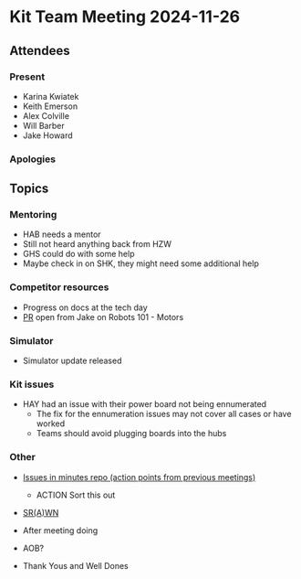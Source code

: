# Kit Team Meeting 2024-11-26

## Attendees

### Present

- Karina Kwiatek
- Keith Emerson
- Alex Colville
- Will Barber
- Jake Howard

### Apologies

## Topics

### Mentoring

- HAB needs a mentor
- Still not heard anything back from HZW
- GHS could do with some help
- Maybe check in on SHK, they might need some additional help

### Competitor resources

- Progress on docs at the tech day
- [PR](https://github.com/srobo/docs/pull/644) open from Jake on Robots 101 - Motors

### Simulator

- Simulator update released

### Kit issues

- HAY had an issue with their power board not being ennumerated
    - The fix for the ennumeration issues may not cover all cases or have worked
    - Teams should avoid plugging boards into the hubs

### Other

- [Issues in minutes repo (action points from previous meetings)](https://github.com/srobo/kit-team-minutes/issues)
    - ACTION Sort this out
- [SR(A)WN](https://github.com/srobo/srawn/issues)
- After meeting doing
- AOB?

- Thank Yous and Well Dones
